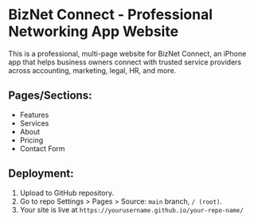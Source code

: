 # BizNet Connect - Professional Networking App Website

This is a professional, multi-page website for BizNet Connect, an iPhone app that helps business owners connect with trusted service providers across accounting, marketing, legal, HR, and more.

## Pages/Sections:
- Features
- Services
- About
- Pricing
- Contact Form

## Deployment:
1. Upload to GitHub repository.
2. Go to repo Settings > Pages > Source: `main` branch, `/ (root)`.
3. Your site is live at `https://yourusername.github.io/your-repo-name/`

